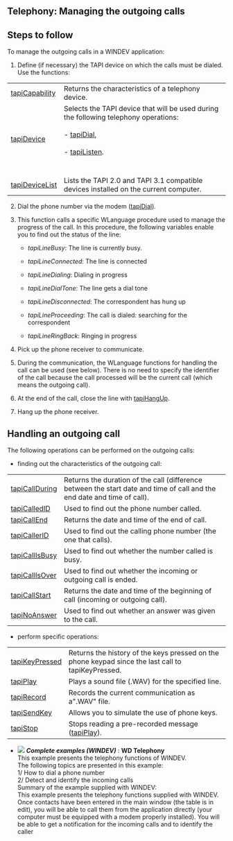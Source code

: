 
## Telephony: Managing the outgoing calls
			



<a name="NOTE1"></a>
<a name="NOTE1_1"></a>


## Steps to follow
<a name="steps_follow_ELTTEXTE000098"></a>
To manage the outgoing calls in a WINDEV application:

1. Define (if necessary) the TAPI device on which the calls must be dialed. Use the functions:
	


|   |   |
| --- | --- |
| [tapiCapability](../WDLang3/3076014.md) | Returns the characteristics of a telephony device. |
| [tapiDevice](../WDLang3/3076032.md) | Selects the TAPI device that will be used during the following telephony operations: <br><br>	- [tapiDial](../WDLang3/3076013.md),<br><br>	- [tapiListen](../WDLang3/3076029.md).<br><br><br> |
| [tapiDeviceList](../WDLang3/3076024.md) | Lists the TAPI 2.0 and TAPI 3.1 compatible devices installed on the current computer. |

2. Dial the phone number via the modem ([tapiDial](../WDLang3/3076013.md)).

3. This function calls a specific WLanguage procedure used to manage the progress of the call. In this procedure, the following variables enable you to find out the status of the line:

	- *tapiLineBusy*: The line is currently busy. 

	- *tapiLineConnected*: The line is connected

	- *tapiLineDialing*: Dialing in progress

	- *tapiLineDialTone*: The line gets a dial tone

	- *tapiLineDisconnected*: The correspondent has hung up

	- *tapiLineProceeding*: The call is dialed: searching for the correspondent

	- *tapiLineRingBack*: Ringing in progress




4. Pick up the phone receiver to communicate.

5. During the communication, the WLanguage functions for handling the call can be used (see below). There is no need to specify the identifier of the call because the call processed will be the current call (which means the outgoing call).

6. At the end of the call, close the line with [tapiHangUp](../WDLang3/3076030.md).

7. Hang up the phone receiver.




<a name="NOTE2"></a>
<a name="NOTE2_1"></a>


## Handling an outgoing call
<a name="handling_outgoing_call_ELTTEXTE000146"></a>
The following operations can be performed on the outgoing calls:

- finding out the characteristics of the outgoing call:
	


|   |   |
| --- | --- |
| [tapiCallDuring](../WDLang3/3076004.md) | Returns the duration of the call (difference between the start date and time of call and the end date and time of call). |
| [tapiCalledID](../WDLang3/3076025.md) | Used to find out the phone number called. |
| [tapiCallEnd](../WDLang3/3076002.md) | Returns the date and time of the end of call. |
| [tapiCallerID](../WDLang3/3076010.md) | Used to find out the calling phone number (the one that calls). |
| [tapiCallIsBusy](../WDLang3/3076017.md) | Used to find out whether the number called is busy. |
| [tapiCallIsOver](../WDLang3/3076003.md) | Used to find out whether the incoming or outgoing call is ended. |
| [tapiCallStart](../WDLang3/3076006.md) | Returns the date and time of the beginning of call (incoming or outgoing call). |
| [tapiNoAnswer](../WDLang3/3076008.md) | Used to find out whether an answer was given to the call. |

- perform specific operations:
	


|   |   |
| --- | --- |
| [tapiKeyPressed](../WDLang3/3076027.md) | Returns the history of the keys pressed on the phone keypad since the last call to tapiKeyPressed. |
| [tapiPlay](../WDLang3/3076023.md) | Plays a sound file (.WAV) for the specified line. |
| [tapiRecord](../WDLang3/3076019.md) | Records the current communication as a".WAV" file. |
| [tapiSendKey](../WDLang3/3076018.md) | Allows you to simulate the use of phone keys. |
| [tapiStop](../WDLang3/3076007.md) | Stops reading a pre-recorded message ([tapiPlay](../WDLang3/3076023.md)). |





- ![](https://doc.pcsoft.fr/en-US/images/image.awp?langid=3&name=WDTelephony.gif) ***Complete examples (WINDEV)*** : **WD Telephony** <br>This example presents the telephony functions of WINDEV.<br>The following topics are presented in this example:<br>1/ How to dial a phone number<br>2/ Detect and identify the incoming calls<br>Summary of the example supplied with WINDEV:	<br>This example presents the telephony functions supplied with WINDEV. Once contacts have been entered in the main window (the table is in edit), you will be able to call them from the application directly (your computer must be equipped with a modem properly installed). You will be able to get a notification for the incoming calls and to identify the caller



